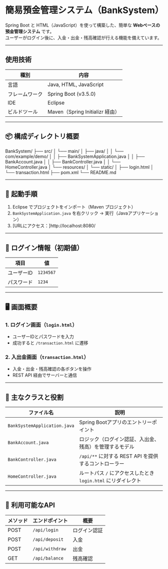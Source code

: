 # 簡易預金管理システム（BankSystem）

Spring Boot と HTML（JavaScript）を使って構築した、簡単な **Webベースの預金管理システム** です。  
ユーザーがログイン後に、入金・出金・残高確認が行える機能を備えています。

---

## 使用技術

| 種別        | 内容                                  |
|-------------|---------------------------------------|
| 言語        | Java, HTML, JavaScript                |
| フレームワーク | Spring Boot (v3.5.0)                   |
| IDE         | Eclipse                   |
| ビルドツール | Maven（Spring Initializr 経由）         |

---

## 📦 構成ディレクトリ概要

BankSystem/
├── src/
│ └── main/
│ ├── java/
│ │ └── com/example/demo/
│ │ ├── BankSystemApplication.java
│ │ ├── BankAccount.java
│ │ ├── BankController.java
│ │ └── HomeController.java
│ └── resources/
│ └── static/
│ ├── login.html
│ └── transaction.html
├── pom.xml
└── README.md

---

## 🚀 起動手順

1. Eclipse でプロジェクトをインポート（Maven プロジェクト）
2. `BankSystemApplication.java` を右クリック → 実行（Javaアプリケーション）
3. [URLにアクセス：]http://localhost:8080/

---

## 🔐 ログイン情報（初期値）

| 項目       | 値         |
|------------|------------|
| ユーザーID | `1234567`  |
| パスワード | `1234`     |

---

## 🖥️ 画面概要

### 1. ログイン画面（`login.html`）

- ユーザーIDとパスワードを入力
- 成功すると `/transaction.html` に遷移

### 2. 入出金画面（`transaction.html`）

- 入金・出金・残高確認の各ボタンを操作
- REST API 経由でサーバーと通信

---

## 🔧 主なクラスと役割

| ファイル名                 | 説明                                                         |
|---------------------------|--------------------------------------------------------------|
| `BankSystemApplication.java` | Spring Bootアプリのエントリーポイント                         |
| `BankAccount.java`        | ロジック（ログイン認証、入出金、残高）を管理するモデル         |
| `BankController.java`     | `/api/**` に対する REST API を提供するコントローラー          |
| `HomeController.java`     | ルートパス `/` にアクセスしたとき `login.html` にリダイレクト   |

---

## 📡 利用可能なAPI

| メソッド | エンドポイント     | 概要                 |
|----------|--------------------|----------------------|
| POST     | `/api/login`       | ログイン認証         |
| POST     | `/api/deposit`     | 入金                 |
| POST     | `/api/withdraw`    | 出金                 |
| GET      | `/api/balance`     | 残高確認             |
